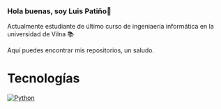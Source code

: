 ### Hola buenas, soy Luis Patiño👋
Actualmente estudiante de último curso de ingeniaería informática en la universidad de Vilna 📚

Aquí puedes encontrar mis repositorios, un saludo.

# Tecnologías
[![Python](https://img.shields.io/badge/Python-yellow?style=for-the-badge&logo=python&logoColor=white&labelColor=101010)]()

<!--
**LuisPati11/LuisPati11** is a ✨ _special_ ✨ repository because its `README.md` (this file) appears on your GitHub profile.

Here are some ideas to get you started:

- 🔭 I’m currently working on ...
- 🌱 I’m currently learning ...
- 👯 I’m looking to collaborate on ...
- 🤔 I’m looking for help with ...
- 💬 Ask me about ...
- 📫 How to reach me: ...
- 😄 Pronouns: ...
- ⚡ Fun fact: ...
-->
